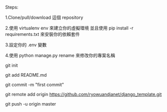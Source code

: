 Steps:

1.Clone/pull/download 這個 repository

2.使用 virtualenv env 來建立你的虛擬環境 並且使用 pip install -r requirements.txt 來安裝你的依賴套件

3.設定你的 .env 變數

4.使用 python manage.py rename <newprojectname> 來修改你的專案名稱



git init

git add README.md

git commit -m "first commit"

git remote add origin https://github.com/ryowuandjanet/django_template.git

git push -u origin master
